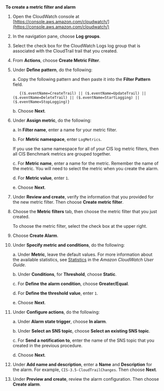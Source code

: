 **To create a metric filter and alarm**

1.  Open the CloudWatch console at [https://console.aws.amazon.com/cloudwatch/](https://console.aws.amazon.com/cloudwatch/)

1.   In the navigation pane, choose **Log groups**.
    
1.   Select the check box for the CloudWatch Logs log group that is associated with the CloudTrail trail that you created.
    
1.   From **Actions**, choose **Create Metric Filter**.
    
1.   Under **Define pattern**, do the following:
    
        a.  Copy the following pattern and then paste it into the **Filter Pattern** field.
        
            {($.eventName=CreateTrail) || ($.eventName=UpdateTrail) || ($.eventName=DeleteTrail) || ($.eventName=StartLogging) || ($.eventName=StopLogging)}
        
        b.  Choose **Next**.
        
1.   Under **Assign metric**, do the following:
    
        a.  In **Filter name**, enter a name for your metric filter.
        
        b.  For **Metric namespace**, enter `LogMetrics`.
        
        If you use the same namespace for all of your CIS log metric filters, then all CIS Benchmark metrics are grouped together.
        
        c.  For **Metric name**, enter a name for the metric. Remember the name of the metric. You will need to select the metric when you create the alarm.
        
        d.  For **Metric value**, enter `1`.
        
        e.  Choose **Next**.
        
2.   Under **Review and create**, verify the information that you provided for the new metric filter. Then choose **Create metric filter**.
    
3.   Choose the **Metric filters** tab, then choose the metric filter that you just created.
    
        To choose the metric filter, select the check box at the upper right.
    
4.   Choose **Create Alarm**.
    
5.   Under **Specify metric and conditions**, do the following:
    
        a.  Under **Metric**, leave the default values. For more information about the available statistics, see [Statistics](https://docs.aws.amazon.com/AmazonCloudWatch/latest/monitoring/cloudwatch_concepts.html#Statistic) in the _Amazon CloudWatch User Guide_.
        
        b.  Under **Conditions**, for **Threshold**, choose **Static**.
        
        c.  For **Define the alarm condition**, choose **Greater/Equal**.
        
        d.  For **Define the threshold value**, enter `1`.
        
        e.  Choose **Next**.
        
6.   Under **Configure actions**, do the following:
    
        a.  Under **Alarm state trigger**, choose **In alarm**.
        
        b.  Under **Select an SNS topic**, choose **Select an existing SNS topic**.
        
        c.  For **Send a notification to**, enter the name of the SNS topic that you created in the previous procedure.
        
        d.  Choose **Next**.
        
7.   Under **Add name and description**, enter a **Name** and **Description** for the alarm. For example, `CIS-3.5-CloudTrailChanges`. Then choose **Next**.
    
8.   Under **Preview and create**, review the alarm configuration. Then choose **Create alarm**.
